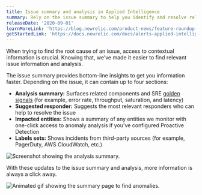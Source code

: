 ```yaml
---
title: Issue summary and analysis in Applied Intelligence
summary: Rely on the issue summary to help you identify and resolve relevant issues.
releaseDate: '2020-09-01'
learnMoreLink: 'https://blog.newrelic.com/product-news/feature-roundup-applied-intelligence/'
getStartedLink: 'https://docs.newrelic.com/docs/alerts-applied-intelligence/applied-intelligence/incident-intelligence/get-started-incident-intelligence#issue-feed'
---
```


When trying to find the root cause of an issue, access to contextual information is crucial. Knowing that, we’ve made it easier to find relevant issue information and analysis.

The issue summary provides bottom-line insights to get you information faster. Depending on the issue, it can contain up to four sections:

* **Analysis summary:** Surfaces related components and SRE [golden signals](https://landing.google.com/sre/sre-book/chapters/monitoring-distributed-systems/#xref_monitoring_golden-signals) (for example, error rate, throughput, saturation, and latency)
* **Suggested responder:** Suggests the most relevant responders who can help to resolve the issue
* **Impacted entities:** Shows a summary of any entities we monitor with one-click access to anomaly analysis if you’ve configured Proactive Detection
* **Labels sets:** Shows incidents from third-party sources (for example, PagerDuty, AWS CloudWatch, etc.)

![Screenshot showing the analysis summary.](./images/whats_up_ai_summary.png "whats_up_ai_summary.webp")

With these updates to the issue summary and analysis, more information is always a click away.

![Animated gif showing the summary page to find anomalies.](./images/whats_up_anomaly_analysis_demo.gif "whats_up_anomaly_analysis_demo.gif")
